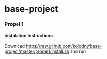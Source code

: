 base-project
============

### Propel 1 ###
#### Instalation Instructions ####
Download https://raw.github.com/kolodny/base-project/master/propel1/install.sh and run
